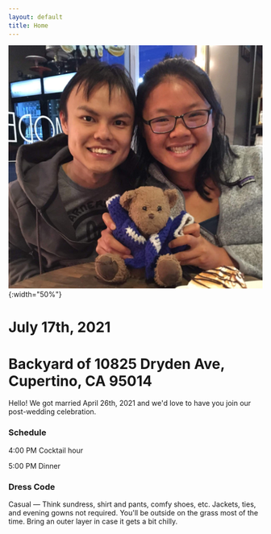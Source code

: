 ```yaml
---
layout: default
title: Home
---
```

![Jean and JJ](images/about_us.jpg){:width="50%"}

# July 17th, 2021
# Backyard of 10825 Dryden Ave, Cupertino, CA 95014

Hello! We got married April 26th, 2021 and we'd love to have you join our post-wedding celebration.

### Schedule

4:00 PM Cocktail hour

5:00 PM Dinner


### Dress Code
Casual — Think sundress, shirt and pants, comfy shoes, etc. Jackets, ties, and evening gowns not required.
You'll be outside on the grass most of the time.
Bring an outer layer in case it gets a bit chilly.
